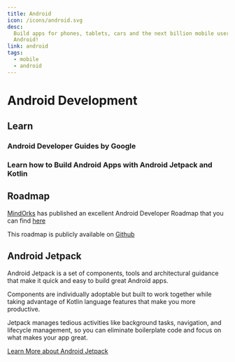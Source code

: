 ```yaml
---
title: Android
icon: /icons/android.svg
desc:
  Build apps for phones, tablets, cars and the next billion mobile users on
  Android!
link: android
tags:
  - mobile
  - android
---
```


# Android Development

## Learn

### Android Developer Guides by Google

<grid-1-x-2 link="https://developer.android.com/guide" button="Start Learning" img-Src="https://storage.googleapis.com/gweb-uniblog-publish-prod/images/Android_symbol_green_2.max-1500x1500.png" desc="Google offers documentation, codelabs, courses, and online traning to help you build on the Android platform!"></grid-1-x-2>

### Learn how to Build Android Apps with Android Jetpack and Kotlin

<VideoContainer vid-src="https://www.youtube.com/embed/0JUgBBynPdU"></VideoContainer>

## Roadmap

[MindOrks](https://mindorks.com/) has published an excellent Android Developer
Roadmap that you can find
[here](https://raw.githubusercontent.com/MindorksOpenSource/android-developer-roadmap/master/images/android_developer_roadmap.png)

This roadmap is publicly available on
[Github](https://github.com/MindorksOpenSource/android-developer-roadmap)

## Android Jetpack

Android Jetpack is a set of components, tools and architectural guidance that
make it quick and easy to build great Android apps.

Components are individually adoptable but built to work together while taking
advantage of Kotlin language features that make you more productive.

Jetpack manages tedious activities like background tasks, navigation, and
lifecycle management, so you can eliminate boilerplate code and focus on what
makes your app great.

<VideoContainer vid-src="https://www.youtube.com/embed/videoseries?list=PLWz5rJ2EKKc9mxIBd0DRw9gwXuQshgmn2"></VideoContainer>

[Learn More about Android Jetpack](https://developer.android.com/jetpack)
